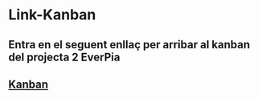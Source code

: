 # Link-Kanban
## Entra en el seguent enllaç per arribar al kanban del projecta 2 EverPia
## [Kanban](https://planner.cloud.microsoft/webui/v1/plan/81TqFUx5U0i5cVc_RS4mOpYAFK4g?tid=c7b5981a-7820-4ac8-ae65-03515ea81317)
